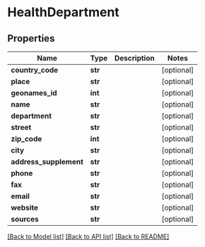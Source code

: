 # HealthDepartment

## Properties
Name | Type | Description | Notes
------------ | ------------- | ------------- | -------------
**country_code** | **str** |  | [optional] 
**place** | **str** |  | [optional] 
**geonames_id** | **int** |  | [optional] 
**name** | **str** |  | [optional] 
**department** | **str** |  | [optional] 
**street** | **str** |  | [optional] 
**zip_code** | **int** |  | [optional] 
**city** | **str** |  | [optional] 
**address_supplement** | **str** |  | [optional] 
**phone** | **str** |  | [optional] 
**fax** | **str** |  | [optional] 
**email** | **str** |  | [optional] 
**website** | **str** |  | [optional] 
**sources** | **str** |  | [optional] 

[[Back to Model list]](../README.md#documentation-for-models) [[Back to API list]](../README.md#documentation-for-api-endpoints) [[Back to README]](../README.md)


